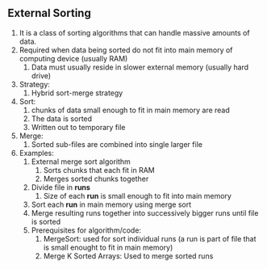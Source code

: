 ## External Sorting ##
1. It is a class of sorting algorithms that can handle massive amounts of data.
2. Required when data being sorted do not fit into main memory of computing device (usually RAM)
	1. Data must usually reside in slower external memory (usually hard drive)
3. Strategy:
	1. Hybrid sort-merge strategy
4. Sort:
	1. chunks of data small enough to fit in main memory are read
	2. The data is sorted
	3. Written out to temporary file
5. Merge:
	1. Sorted sub-files are combined into single larger file
6. Examples:
	1. External merge sort algorithm
		1. Sorts chunks that each fit in RAM
		2. Merges sorted chunks together
	2. Divide file in **runs**
		1. Size of each **run** is small enough to fit into main memory
	3. Sort each **run** in main memory using merge sort
	4. Merge resulting runs together into successively bigger runs until file is sorted
	5. Prerequisites for algorithm/code:
		1. MergeSort: used for sort individual runs (a run is part of file that is small enought to fit in main memory)
		2. Merge K Sorted Arrays: Used to merge sorted runs